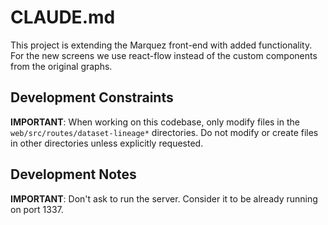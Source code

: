 # CLAUDE.md

This project is extending the Marquez front-end with added functionality. For the new screens we use react-flow instead of the custom components from the original graphs. 

## Development Constraints

**IMPORTANT**: When working on this codebase, only modify files in the `web/src/routes/dataset-lineage*` directories. Do not modify or create files in other directories unless explicitly requested.

## Development Notes

**IMPORTANT**: Don't ask to run the server. Consider it to be already running on port 1337. 